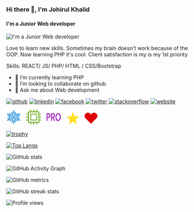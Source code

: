 ### Hi there 👋, I'm Johirul Khalid
#### I'm a Junior Web developer
![I'm a Junior Web developer](https://pbs.twimg.com/profile_banners/1561756673974632449/1661187551/600x200)

Love to learn new skills. Sometimes my brain doesn't work because of the OOP. Now learning PHP it's cool. Client satisfaction is my is my 1st priority

Skills: REACT/ JS/ PHP/ HTML / CSS/Bootstrap

- 🌱 I’m currently learning PHP 
- 👯 I’m looking to collaborate on github 
- 💬 Ask me about Web development 


[<img src='https://cdn.jsdelivr.net/npm/simple-icons@3.0.1/icons/github.svg' alt='github' height='40'>](https://github.com/johirulkhalid)  [<img src='https://cdn.jsdelivr.net/npm/simple-icons@3.0.1/icons/linkedin.svg' alt='linkedin' height='40'>](https://www.linkedin.com/in/johirul-khalid/)  [<img src='https://cdn.jsdelivr.net/npm/simple-icons@3.0.1/icons/facebook.svg' alt='facebook' height='40'>](https://www.facebook.com/johirulkhalidblog)  [<img src='https://cdn.jsdelivr.net/npm/simple-icons@3.0.1/icons/twitter.svg' alt='twitter' height='40'>](https://twitter.com/johirul_khalid)  [<img src='https://cdn.jsdelivr.net/npm/simple-icons@3.0.1/icons/stackoverflow.svg' alt='stackoverflow' height='40'>](https://stackoverflow.com/users/johirul-khalid)  [<img src='https://cdn.jsdelivr.net/npm/simple-icons@3.0.1/icons/icloud.svg' alt='website' height='40'>](johirulkhalid.x10.mx)  

<a href='https://archiveprogram.github.com/'><img src='https://raw.githubusercontent.com/acervenky/animated-github-badges/master/assets/acbadge.gif' width='40' height='40'></a> <a href='https://docs.github.com/en/developers'><img src='https://raw.githubusercontent.com/acervenky/animated-github-badges/master/assets/devbadge.gif' width='40' height='40'></a> <a href='https://github.com/pricing'><img src='https://raw.githubusercontent.com/acervenky/animated-github-badges/master/assets/pro.gif' width='40' height='40'></a> <a href='https://stars.github.com/'><img src='https://raw.githubusercontent.com/acervenky/animated-github-badges/master/assets/starbadge.gif' width='35' height='35'></a> <a href='https://docs.github.com/en/github/supporting-the-open-source-community-with-github-sponsors'><img src='https://raw.githubusercontent.com/acervenky/animated-github-badges/master/assets/sponsorbadge.gif' width='35' height='35'></a> 

[![trophy](https://github-profile-trophy.vercel.app/?username=johirulkhalid)](https://github.com/ryo-ma/github-profile-trophy)

[![Top Langs](https://github-readme-stats.vercel.app/api/top-langs/?username=johirulkhalid)](https://github.com/anuraghazra/github-readme-stats)

![GitHub stats](https://github-readme-stats.vercel.app/api?username=johirulkhalid&show_icons=true&count_private=true)  

![GitHub Activity Graph](https://activity-graph.herokuapp.com/graph?username=johirulkhalid)  

![GitHub metrics](https://metrics.lecoq.io/johirulkhalid)  

![GitHub streak stats](https://github-readme-streak-stats.herokuapp.com/?user=johirulkhalid)  

![Profile views](https://gpvc.arturio.dev/johirulkhalid)  
